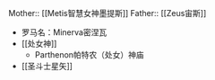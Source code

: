 Mother:: [[Metis智慧女神墨提斯]]
Father:: [[Zeus宙斯]]

- 罗马名：Minerva密涅瓦
- [[处女神]]
	- Parthenon帕特农（处女）神庙
- [[圣斗士星矢]]